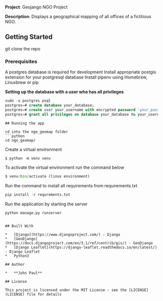 **Project**: Geojango NGO Project

**Description**: Displays a geographical mapping of all offices of a fictitious NGO. 

## Getting Started

git clone the repo

### Prerequisites

A postgres database is required for development
Install appropriate postgis extension for your postgresql database
Install pipenv using Homebrew, Linuxbrew or pip


**Setting up the database with a user who has all privileges**
```sql
sudo -u postgres psql
postgres=# create database your_database;
postgres=# create user your_username with encrypted password 'your_password';
postgres=# grant all privileges on database your_database to your_username;
```
```
## Running the app

cd into the ngo_geomap folder
```python
cd ngo_geomap/
```

Create a virtual environment
```python
$ python -m venv venv
```

To activate the virtual environment run the command below
```python
$ venv/bin/activate (linux environment)
```


Run the command to install all requirements from requirements.txt
```python
pip install -r requrements.txt
```


Run the application by starting the server
```python
python manage.py runserver
```

```

## Built With

*   [Django](https://www.djangoproject.com/) - Django
*   [GeoDjango](https://docs.djangoproject.com/en/3.1/ref/contrib/gis/) - GeoDjango
*   [Django Leaflet](https://django-leaflet.readthedocs.io/en/latest/) - Django Leaflet
*   Python3

## Author

*   **John Paul** 

## License

This project is licensed under the MIT License - see the [LICENSE](LICENSE) file for details
